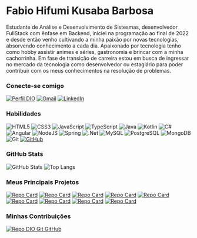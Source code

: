 # Fabio Hifumi Kusaba Barbosa

Estudante de Análise e Desenvolvimento de Sistesmas, desenvolvedor FullStack com ênfase em Backend, iniciei na programação ao final de 2022 e desde então venho cultivando a minha paixão por novas tecnologias, absorvendo conhecimento a cada dia. Apaixonado por tecnologia tenho como hobby assistir animes e séries, gastronomia e brincar com a minha cachorrinha. Em fase de transição de carreira estou em busca de ingressar no mercado da tecnologia como desenvolvedor ou estagiário para poder contribuir com os meus conhecimentos na resolução de problemas.

### Conecte-se comigo

[![Perfil DIO](https://img.shields.io/badge/-Meu%20Perfil%20na%20DIO-30A3DC?style=for-the-badge)](https://dio.me/users/fabinhokb44)
[![Gmail](https://img.shields.io/badge/Gmail-333333?style=for-the-badge&logo=gmail&logoColor=red)](mailto:fabinhokb44@gmail.com)
[![LinkedIn](https://img.shields.io/badge/-LinkedIn-FFF?style=for-the-badge&logo=linkedin&logoColor=30A3DC)](https://www.linkedin.com/in/fabiokusaba/)

### Habilidades

![HTML5](https://img.shields.io/badge/HTML5-E34F26?style=for-the-badge&logo=html5&logoColor=white)
![CSS3](https://img.shields.io/badge/CSS3-1572B6?style=for-the-badge&logo=css3&logoColor=white)
![JavaScript](https://img.shields.io/badge/JavaScript-F7DF1E?style=for-the-badge&logo=javascript&logoColor=black)
![TypeScript](https://img.shields.io/badge/TypeScript-007ACC?style=for-the-badge&logo=typescript&logoColor=white)
![Java](https://img.shields.io/badge/java-%23ED8B00.svg?style=for-the-badge&logo=openjdk&logoColor=white)
![Kotlin](https://img.shields.io/badge/Kotlin-0095D5?&style=for-the-badge&logo=kotlin&logoColor=white)
![C#](https://img.shields.io/badge/C%23-239120?style=for-the-badge&logo=c-sharp&logoColor=white)
![Angular](https://img.shields.io/badge/Angular-DD0031?style=for-the-badge&logo=angular&logoColor=white)
![NodeJS](https://img.shields.io/badge/node.js-6DA55F?style=for-the-badge&logo=node.js&logoColor=white)
![Spring](https://img.shields.io/badge/spring-%236DB33F.svg?style=for-the-badge&logo=spring&logoColor=white)
![.Net](https://img.shields.io/badge/.NET-5C2D91?style=for-the-badge&logo=.net&logoColor=white)
![MySQL](https://img.shields.io/badge/MySQL-164863?style=for-the-badge&logo=mysql&logoColor=white)
![PostgreSQL](https://img.shields.io/badge/PostgreSQL-DDF2FD?style=for-the-badge&logo=postgresql)
![MongoDB](https://img.shields.io/badge/MongoDB-%234ea94b.svg?style=for-the-badge&logo=mongodb&logoColor=white)
![Git](https://img.shields.io/badge/GIT-E44C30?style=for-the-badge&logo=git&logoColor=white)
[![GitHub](https://img.shields.io/badge/GitHub-100000?style=for-the-badge&logo=github&logoColor=white)](https://github.com/fabiokusaba)

### GitHub Stats

![GitHub Stats](https://github-readme-stats.vercel.app/api?username=fabiokusaba&theme=transparent&bg_color=000&border_color=30A3DC&show_icons=true&icon_color=30A3DC&title_color=E94D5F&text_color=FFF)
![Top Langs](https://github-readme-stats-git-masterrstaa-rickstaa.vercel.app/api/top-langs/?username=fabiokusaba&layout=compact&bg_color=000&border_color=30A3DC&title_color=E94D5F&text_color=FFF)

### Meus Principais Projetos


[![Repo Card](https://github-readme-stats.vercel.app/api/pin/?username=fabiokusaba&repo=listatelefonica-app&bg_color=000&border_color=30A3DC&show_icons=true&icon_color=30A3DC&title_color=E94D5F&text_color=FFF)](https://github.com/fabiokusaba/listatelefonica-app)
[![Repo Card](https://github-readme-stats.vercel.app/api/pin/?username=fabiokusaba&repo=todolist-api&bg_color=000&border_color=30A3DC&show_icons=true&icon_color=30A3DC&title_color=E94D5F&text_color=FFF)](https://github.com/fabiokusaba/todolist-api)
[![Repo Card](https://github-readme-stats.vercel.app/api/pin/?username=fabiokusaba&repo=snapclima&bg_color=000&border_color=30A3DC&show_icons=true&icon_color=30A3DC&title_color=E94D5F&text_color=FFF)](https://github.com/fabiokusaba/snapclima)
[![Repo Card](https://github-readme-stats.vercel.app/api/pin/?username=fabiokusaba&repo=cardapio-digital-frontend&bg_color=000&border_color=30A3DC&show_icons=true&icon_color=30A3DC&title_color=E94D5F&text_color=FFF)](https://github.com/fabiokusaba/cardapio-digital-frontend)
[![Repo Card](https://github-readme-stats.vercel.app/api/pin/?username=fabiokusaba&repo=cardapio-digital-api&bg_color=000&border_color=30A3DC&show_icons=true&icon_color=30A3DC&title_color=E94D5F&text_color=FFF)](https://github.com/fabiokusaba/cardapio-digital-api)
[![Repo Card](https://github-readme-stats.vercel.app/api/pin/?username=fabiokusaba&repo=api-backend&bg_color=000&border_color=30A3DC&show_icons=true&icon_color=30A3DC&title_color=E94D5F&text_color=FFF)](https://github.com/fabiokusaba/api-backend)
[![Repo Card](https://github-readme-stats.vercel.app/api/pin/?username=fabiokusaba&repo=api-frontend&bg_color=000&border_color=30A3DC&show_icons=true&icon_color=30A3DC&title_color=E94D5F&text_color=FFF)](https://github.com/fabiokusaba/api-frontend)
[![Repo Card](https://github-readme-stats.vercel.app/api/pin/?username=fabiokusaba&repo=angular17-backend&bg_color=000&border_color=30A3DC&show_icons=true&icon_color=30A3DC&title_color=E94D5F&text_color=FFF)](https://github.com/fabiokusaba/angular17-backend)
[![Repo Card](https://github-readme-stats.vercel.app/api/pin/?username=fabiokusaba&repo=angular17-frontend&bg_color=000&border_color=30A3DC&show_icons=true&icon_color=30A3DC&title_color=E94D5F&text_color=FFF)](https://github.com/fabiokusaba/angular17-frontend)

### Minhas Contribuições


[![Repo DIO Git GitHub](https://github-readme-stats.vercel.app/api/pin/?username=elidianaandrade&repo=dio-lab-open-source&bg_color=000&border_color=30A3DC&show_icons=true&icon_color=30A3DC&title_color=E94D5F&text_color=FFF)](https://github.com/elidianaandrade/dio-lab-open-source)
